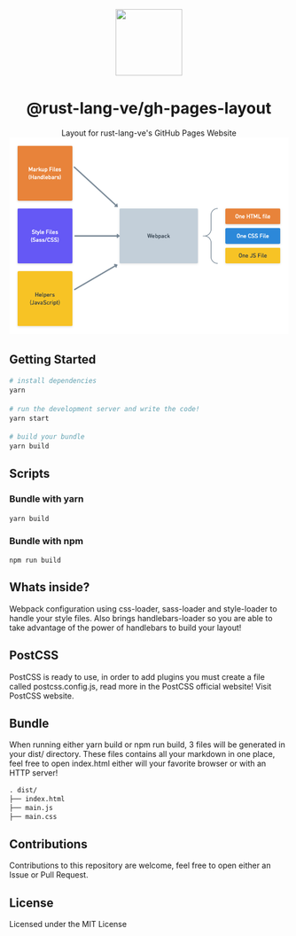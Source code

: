 <div align="center">
  <img 
    src="https://avatars3.githubusercontent.com/u/68873317?s=120&v=4"
    height="120"
    width="120"
  />
  <h1>@rust-lang-ve/gh-pages-layout</h1>
  <span>Layout for rust-lang-ve's GitHub Pages Website</span>
</div>

<div align="center">
<img src="https://raw.githubusercontent.com/estebanborai/web-layout-sass-hbs/master/docs/Flowchart.png" />
</div>

## Getting Started

```bash
# install dependencies
yarn

# run the development server and write the code!
yarn start

# build your bundle
yarn build
```

## Scripts

### Bundle with yarn

```
yarn build
```

### Bundle with npm

```
npm run build
```

## Whats inside?
Webpack configuration using css-loader, sass-loader and style-loader to handle your style files. Also brings handlebars-loader so you are able to take advantage of the power of handlebars to build your layout!

## PostCSS
PostCSS is ready to use, in order to add plugins you must create a file called postcss.config.js, read more in the PostCSS official website! Visit PostCSS website.

## Bundle
When running either yarn build or npm run build, 3 files will be generated in your dist/ directory. These files contains all your markdown in one place, feel free to open index.html either will your favorite browser or with an HTTP server!

```
. dist/
├── index.html
├── main.js
├── main.css
```

## Contributions
Contributions to this repository are welcome, feel free to open either an Issue or Pull Request.

## License
Licensed under the MIT License
